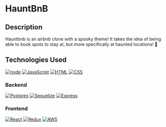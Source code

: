 # HauntBnB

## Description
Hauntbnb is an airbnb clone with a spooky theme! It takes the idea of being able to book spots to stay at, but more specifically at haunted locations! 👻



## Technologies Used

[![node][node-shield]][node-url]
[![JavaScript][javascript-shield]][javascript-url]
[![HTML][html-shield]][html-url]
[![CSS][css-shield]][css-url]

### Backend
[![Postgres][postgres-shield]][posgtres-url]
[![Sequelize][sequelize-shield]][sequelize-url]
[![Express][express-shield]][express-url]

### Frontend
[![React][react-shield]][react-url]
[![Redux][redux-shield]][redux-url]
[![AWS][aws-shield]][aws-url]





<!-- Technologies and Shield Links -->

[node-shield]: https://img.shields.io/badge/-NODE-green?style=for-the-badge&logo=nodedotjs
[node-url]: https://nodejs.org/en
[javascript-shield]: https://img.shields.io/badge/JavaScript-323330?style=for-the-badge&logo=javascript&logoColor=F7DF1E
[javascript-url]: https://www.javascript.com/
[html-shield]: https://img.shields.io/badge/HTML5-E34F26?style=for-the-badge&logo=html5&logoColor=white
[html-url]: https://www.w3.org/html/
[css-shield]: https://img.shields.io/badge/CSS-239120?&style=for-the-badge&logo=css3&logoColor=white
[css-url]: https://www.w3.org/Style/CSS/Overview.en.html
[express-shield]: https://img.shields.io/badge/Express.js-404D59?style=for-the-badge
[express-url]: https://expressjs.com/en/4x/api.html
[sequelize-shield]: https://img.shields.io/badge/sequelize-323330?style=for-the-badge&logo=sequelize&logoColor=blue
[sequelize-url]: https://sequelize.org/docs/v6/
[postgres-shield]: https://img.shields.io/badge/-POSTGRES-grey?style=for-the-badge&logo=postgresql
[posgtres-url]: https://www.postgresql.org/docs/12/index.html
[react-shield]: https://img.shields.io/badge/-REACT-blue?style=for-the-badge&logo=react
[react-url]: https://react.dev/
[redux-shield]: https://img.shields.io/badge/-REDUX-red?style=for-the-badge&logo=redux
[redux-url]: https://redux.js.org/
[aws-shield]: https://img.shields.io/badge/-AWSS3-yellow?style=for-the-badge&logo=amazonaws
[aws-url]: https://docs.aws.amazon.com/s3/index.html
